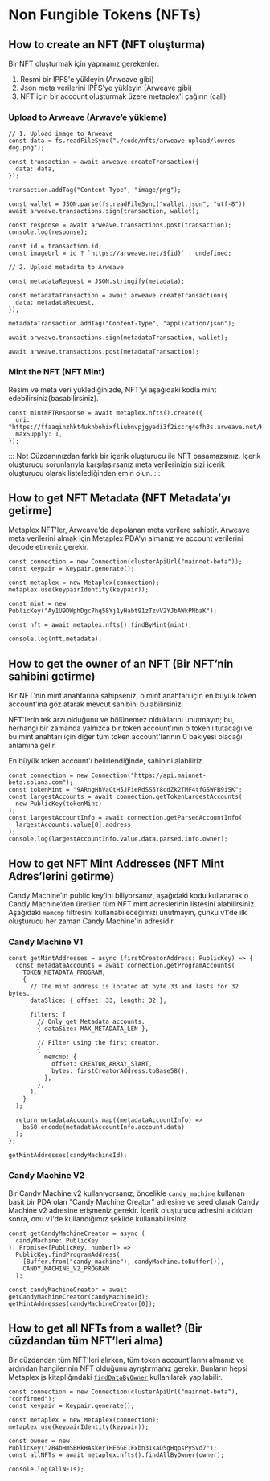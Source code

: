 # Non Fungible Tokens (NFTs)

## How to create an NFT (NFT oluşturma)

Bir NFT oluşturmak için yapmanız gerekenler:

1. Resmi bir IPFS'e yükleyin (Arweave gibi)
2. Json meta verilerini IPFS'ye yükleyin (Arweave gibi)
3. NFT için bir account oluşturmak üzere metaplex'i çağırın (call)

### Upload to Arweave (Arwave’e yükleme)

```
// 1. Upload image to Arweave
const data = fs.readFileSync("./code/nfts/arweave-upload/lowres-dog.png");

const transaction = await arweave.createTransaction({
  data: data,
});

transaction.addTag("Content-Type", "image/png");

const wallet = JSON.parse(fs.readFileSync("wallet.json", "utf-8"))
await arweave.transactions.sign(transaction, wallet);

const response = await arweave.transactions.post(transaction);
console.log(response);

const id = transaction.id;
const imageUrl = id ? `https://arweave.net/${id}` : undefined;

// 2. Upload metadata to Arweave

const metadataRequest = JSON.stringify(metadata);

const metadataTransaction = await arweave.createTransaction({
  data: metadataRequest,
});

metadataTransaction.addTag("Content-Type", "application/json");

await arweave.transactions.sign(metadataTransaction, wallet);

await arweave.transactions.post(metadataTransaction);

```

### Mint the NFT (NFT Mint)
Resim ve meta veri yüklediğinizde, NFT'yi aşağıdaki kodla mint edebilirsiniz(basabilirsiniz).

```
const mintNFTResponse = await metaplex.nfts().create({
  uri: "https://ffaaqinzhkt4ukhbohixfliubnvpjgyedi3f2iccrq4efh3s.arweave.net/KUAIIbk6p8oo4XHRcq0U__C2r0mwQaNl0gQow4Qp9yk",
  maxSupply: 1,
});
```

::: Not
Cüzdanınızdan farklı bir içerik oluşturucu ile NFT basamazsınız. İçerik oluşturucu sorunlarıyla karşılaşırsanız meta verilerinizin sizi içerik oluşturucu olarak listelediğinden emin olun.
:::

## How to get NFT Metadata (NFT Metadata’yı getirme)

Metaplex NFT'ler, Arweave'de depolanan meta verilere sahiptir. Arweave meta verilerini almak için Metaplex PDA'yı almanız ve account verilerini decode etmeniz gerekir.

```
const connection = new Connection(clusterApiUrl("mainnet-beta"));
const keypair = Keypair.generate();

const metaplex = new Metaplex(connection);
metaplex.use(keypairIdentity(keypair));

const mint = new PublicKey("Ay1U9DWphDgc7hq58Yj1yHabt91zTzvV2YJbAWkPNbaK");

const nft = await metaplex.nfts().findByMint(mint);

console.log(nft.metadata);

```

## How to get the owner of an NFT (Bir NFT’nin sahibini getirme)

Bir NFT'nin mint anahtarına sahipseniz, o mint anahtarı için en büyük token account'ına göz atarak mevcut sahibini bulabilirsiniz.

NFT'lerin tek arzı olduğunu ve bölünemez olduklarını unutmayın; bu, herhangi bir zamanda yalnızca bir token account'ının o token’ı tutacağı ve bu mint anahtarı için diğer tüm token account'larının 0 bakiyesi olacağı anlamına gelir.

En büyük token account'ı belirlendiğinde, sahibini alabiliriz.

```
const connection = new Connection("https://api.mainnet-beta.solana.com");
const tokenMint = "9ARngHhVaCtH5JFieRdSS5Y8cdZk2TMF4tfGSWFB9iSK";
const largestAccounts = await connection.getTokenLargestAccounts(
  new PublicKey(tokenMint)
);
const largestAccountInfo = await connection.getParsedAccountInfo(
  largestAccounts.value[0].address
);
console.log(largestAccountInfo.value.data.parsed.info.owner);
```

## How to get NFT Mint Addresses (NFT Mint Adres’lerini getirme)

Candy Machine’in public key’ini biliyorsanız, aşağıdaki kodu kullanarak o Candy Machine’den üretilen tüm NFT mint adreslerinin listesini alabilirsiniz. Aşağıdaki `memcmp` filtresini kullanabileceğimizi unutmayın, çünkü v1'de ilk oluşturucu her zaman Candy Machine'in adresidir.

### Candy Machine V1

```
const getMintAddresses = async (firstCreatorAddress: PublicKey) => {
  const metadataAccounts = await connection.getProgramAccounts(
    TOKEN_METADATA_PROGRAM,
    {
      // The mint address is located at byte 33 and lasts for 32 bytes.
      dataSlice: { offset: 33, length: 32 },

      filters: [
        // Only get Metadata accounts.
        { dataSize: MAX_METADATA_LEN },

        // Filter using the first creator.
        {
          memcmp: {
            offset: CREATOR_ARRAY_START,
            bytes: firstCreatorAddress.toBase58(),
          },
        },
      ],
    }
  );

  return metadataAccounts.map((metadataAccountInfo) =>
    bs58.encode(metadataAccountInfo.account.data)
  );
};

getMintAddresses(candyMachineId);

```

### Candy Machine V2

Bir Candy Machine v2 kullanıyorsanız, öncelikle `candy_machine` kullanan basit bir PDA olan "Candy Machine Creator" adresine ve seed olarak Candy Machine v2 adresine erişmeniz gerekir. İçerik oluşturucu adresini aldıktan sonra, onu v1'de kullandığımız şekilde kullanabilirsiniz.

```
const getCandyMachineCreator = async (
  candyMachine: PublicKey
): Promise<[PublicKey, number]> =>
  PublicKey.findProgramAddress(
    [Buffer.from("candy_machine"), candyMachine.toBuffer()],
    CANDY_MACHINE_V2_PROGRAM
  );

const candyMachineCreator = await getCandyMachineCreator(candyMachineId);
getMintAddresses(candyMachineCreator[0]);

```

## How to get all NFTs from a wallet? (Bir cüzdandan tüm NFT’leri alma)
Bir cüzdandan tüm NFT'leri alırken, tüm token account'larını almanız ve ardından hangilerinin NFT olduğunu ayrıştırmanız gerekir. Bunların hepsi Metaplex js kitaplığındaki [`findDataByOwner`](https://github.com/metaplex-foundation/js/blob/248b61baf89a69b88f9a461e32b1cbd54a9b0a18/src/programs/metadata/accounts/Metadata.ts#L220-L236) kullanılarak yapılabilir.

```
const connection = new Connection(clusterApiUrl("mainnet-beta"), "confirmed");
const keypair = Keypair.generate();

const metaplex = new Metaplex(connection);
metaplex.use(keypairIdentity(keypair));

const owner = new PublicKey("2R4bHmSBHkHAskerTHE6GE1Fxbn31kaD5gHqpsPySVd7");
const allNFTs = await metaplex.nfts().findAllByOwner(owner);

console.log(allNFTs);
```
